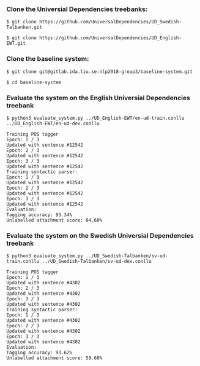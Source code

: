 ### Clone the Universial Dependencies treebanks:
`$ git clone https://github.com/UniversalDependencies/UD_Swedish-Talbanken.git`

`$ git clone https://github.com/UniversalDependencies/UD_English-EWT.git`

### Clone the baseline system:
`$ git clone git@gitlab.ida.liu.se:nlp2018-group3/baseline-system.git`

`$ cd baseline-system`

### Evaluate the system on the English Universial Dependencies treebank
`$ python3 evaluate_system.py ../UD_English-EWT/en-ud-train.conllu ../UD_English-EWT/en-ud-dev.conllu`

    Training POS tagger
    Epoch: 1 / 3
    Updated with sentence #12542
    Epoch: 2 / 3
    Updated with sentence #12542
    Epoch: 3 / 3
    Updated with sentence #12542
    Training syntactic parser:
    Epoch: 1 / 3
    Updated with sentence #12542
    Epoch: 2 / 3
    Updated with sentence #12542
    Epoch: 3 / 3
    Updated with sentence #12542
    Evaluation:
    Tagging accuracy: 93.34%
    Unlabelled attachment score: 64.60%

### Evaluate the system on the Swedish Universial Dependencies treebank
`$ python3 evaluate_system.py ../UD_Swedish-Talbanken/sv-ud-train.conllu ../UD_Swedish-Talbanken/sv-ud-dev.conllu`

    Training POS tagger
    Epoch: 1 / 3
    Updated with sentence #4302
    Epoch: 2 / 3
    Updated with sentence #4302
    Epoch: 3 / 3
    Updated with sentence #4302
    Training syntactic parser:
    Epoch: 1 / 3
    Updated with sentence #4302
    Epoch: 2 / 3
    Updated with sentence #4302
    Epoch: 3 / 3
    Updated with sentence #4302
    Evaluation:
    Tagging accuracy: 93.62%
    Unlabelled attachment score: 59.60%

